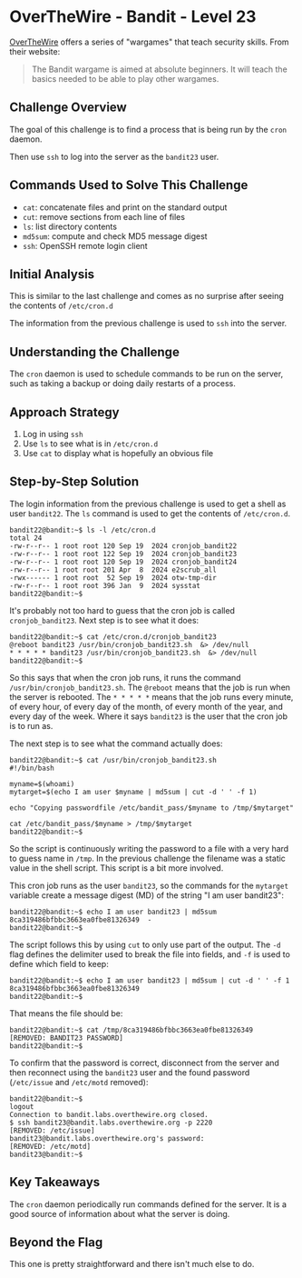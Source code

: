 # OverTheWire - Bandit - Level 23

[OverTheWire](https://overthewire.org) offers a series of "wargames" that teach
security skills. From their website:

> The Bandit wargame is aimed at absolute beginners. It will teach the basics
> needed to be able to play other wargames.

## Challenge Overview

The goal of this challenge is to find a process that is being run by the
`cron` daemon.

Then use `ssh` to log into the server as the `bandit23` user.

## Commands Used to Solve This Challenge

- `cat`: concatenate files and print on the standard output
- `cut`: remove sections from each line of files
- `ls`: list directory contents
- `md5sum`: compute and check MD5 message digest
- `ssh`: OpenSSH remote login client

## Initial Analysis

This is similar to the last challenge and comes as no surprise after seeing the
contents of `/etc/cron.d`

The information from the previous challenge is used to `ssh` into the server.

## Understanding the Challenge

The `cron` daemon is used to schedule commands to be run on the server, such as
taking a backup or doing daily restarts of a process.

## Approach Strategy

1. Log in using `ssh`
1. Use `ls` to see what is in `/etc/cron.d`
1. Use `cat` to display what is hopefully an obvious file

## Step-by-Step Solution

The login information from the previous challenge is used to get a shell as user
`bandit22`. The `ls` command is used to get the contents of `/etc/cron.d`.

```
bandit22@bandit:~$ ls -l /etc/cron.d
total 24
-rw-r--r-- 1 root root 120 Sep 19  2024 cronjob_bandit22
-rw-r--r-- 1 root root 122 Sep 19  2024 cronjob_bandit23
-rw-r--r-- 1 root root 120 Sep 19  2024 cronjob_bandit24
-rw-r--r-- 1 root root 201 Apr  8  2024 e2scrub_all
-rwx------ 1 root root  52 Sep 19  2024 otw-tmp-dir
-rw-r--r-- 1 root root 396 Jan  9  2024 sysstat
bandit22@bandit:~$
```

It's probably not too hard to guess that the cron job is called
`cronjob_bandit23`. Next step is to see what it does:

```
bandit22@bandit:~$ cat /etc/cron.d/cronjob_bandit23
@reboot bandit23 /usr/bin/cronjob_bandit23.sh  &> /dev/null
* * * * * bandit23 /usr/bin/cronjob_bandit23.sh  &> /dev/null
bandit22@bandit:~$
```

So this says that when the cron job runs, it runs the command
`/usr/bin/cronjob_bandit23.sh`. The `@reboot` means that the job is run when
the server is rebooted. The `* * * * *` means that the job runs every minute, of
every hour, of every day of the month, of every month of the year, and every
day of the week. Where it says `bandit23` is the user that the cron job is to
run as.

The next step is to see what the command actually does:

```
bandit22@bandit:~$ cat /usr/bin/cronjob_bandit23.sh
#!/bin/bash

myname=$(whoami)
mytarget=$(echo I am user $myname | md5sum | cut -d ' ' -f 1)

echo "Copying passwordfile /etc/bandit_pass/$myname to /tmp/$mytarget"

cat /etc/bandit_pass/$myname > /tmp/$mytarget
bandit22@bandit:~$
```

So the script is continuously writing the password to a file with a very hard to
guess name in `/tmp`. In the previous challenge the filename was a static value
in the shell script. This script is a bit more involved.

This cron job runs as the user `bandit23`, so the commands for the `mytarget`
variable create a message digest (MD) of the string "I am user bandit23":

```
bandit22@bandit:~$ echo I am user bandit23 | md5sum
8ca319486bfbbc3663ea0fbe81326349  -
bandit22@bandit:~$
```

The script follows this by using `cut` to only use part of the output. The `-d`
flag defines the delimiter used to break the file into fields, and `-f` is used
to define which field to keep:

```
bandit22@bandit:~$ echo I am user bandit23 | md5sum | cut -d ' ' -f 1
8ca319486bfbbc3663ea0fbe81326349
bandit22@bandit:~$
```

That means the file should be:

```
bandit22@bandit:~$ cat /tmp/8ca319486bfbbc3663ea0fbe81326349
[REMOVED: BANDIT23 PASSWORD]
bandit22@bandit:~$
```

To confirm that the password is correct, disconnect from the server and then
reconnect using the `bandit23` user and the found password (`/etc/issue` and
`/etc/motd` removed):

```
bandit22@bandit:~$
logout
Connection to bandit.labs.overthewire.org closed.
$ ssh bandit23@bandit.labs.overthewire.org -p 2220
[REMOVED: /etc/issue]
bandit23@bandit.labs.overthewire.org's password:
[REMOVED: /etc/motd]
bandit23@bandit:~$
```

## Key Takeaways

The `cron` daemon periodically run commands defined for the server. It is a good
source of information about what the server is doing.

## Beyond the Flag

This one is pretty straightforward and there isn't much else to do.

